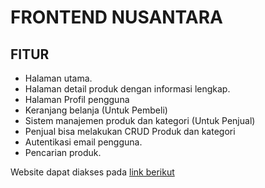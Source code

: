 # FRONTEND NUSANTARA

## FITUR ##

- Halaman utama.
- Halaman detail produk dengan informasi lengkap.
- Halaman Profil pengguna
- Keranjang belanja (Untuk Pembeli)
- Sistem manajemen produk dan kategori (Untuk Penjual)
- Penjual bisa melakukan CRUD Produk dan kategori
- Autentikasi email pengguna.
- Pencarian produk.

Website dapat diakses pada [link berikut](https://nusantara-store-fe-fadillaarn.vercel.app)
